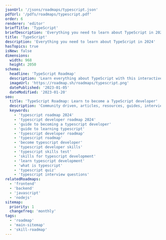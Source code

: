 ```yaml
---
jsonUrl: '/jsons/roadmaps/typescript.json'
pdfUrl: '/pdfs/roadmaps/typescript.pdf'
order: 6
renderer: 'editor'
briefTitle: 'TypeScript'
briefDescription: 'Everything you need to learn about TypeScript in 2024'
title: 'TypeScript'
description: 'Everything you need to learn about TypeScript in 2024'
hasTopics: true
isNew: false
dimensions:
  width: 968
  height: 2050
schema:
  headline: 'TypeScript Roadmap'
  description: 'Learn everything about TypeScript with this interactive step by step guide in 2024. We also have resources and short descriptions attached to the roadmap items so you can get everything you want to learn in one place.'
  imageUrl: 'https://roadmap.sh/roadmaps/typescript.png'
  datePublished: '2023-01-05'
  dateModified: '2023-01-20'
seo:
  title: 'TypeScript Roadmap: Learn to become a TypeScript developer'
  description: 'Community driven, articles, resources, guides, interview questions, quizzes for typescript development. Learn to become a modern TypeScript developer by following the steps, skills, resources and guides listed in this roadmap.'
  keywords:
    - 'typescript roadmap 2024'
    - 'typescript developer roadmap 2024'
    - 'guide to becoming a typescript developer'
    - 'guide to learning typescript'
    - 'typescript developer roadmap'
    - 'typescript roadmap'
    - 'become typescript developer'
    - 'typescript developer skills'
    - 'typescript skills test'
    - 'skills for typescript development'
    - 'learn typescript development'
    - 'what is typescript'
    - 'typescript quiz'
    - 'typescript interview questions'
relatedRoadmaps:
  - 'frontend'
  - 'backend'
  - 'javascript'
  - 'nodejs'
sitemap:
  priority: 1
  changefreq: 'monthly'
tags:
  - 'roadmap'
  - 'main-sitemap'
  - 'skill-roadmap'
---
```

